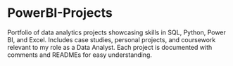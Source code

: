 # PowerBI-Projects
Portfolio of data analytics projects showcasing skills in SQL, Python, Power BI, and Excel. Includes case studies, personal projects, and coursework relevant to my role as a Data Analyst. Each project is documented with comments and READMEs for easy understanding.

